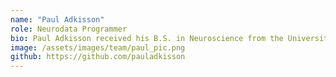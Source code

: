 ```yaml
---
name: "Paul Adkisson"
role: Neurodata Programmer
bio: Paul Adkisson received his B.S. in Neuroscience from the University of California Los Angeles and his M.S.E. in Biomedical Engineering from Johns Hopkins.  In his Master’s research, he investigated the effects of different types of electrical stimulation on networks of neurons using computational models.  Now, he works on the SpikeInterface platform to develop modular spike sorting pipelines available to all.  In his free time he enjoys rock climbing and backpacking.
image: /assets/images/team/paul_pic.png
github: https://github.com/pauladkisson
---
```

